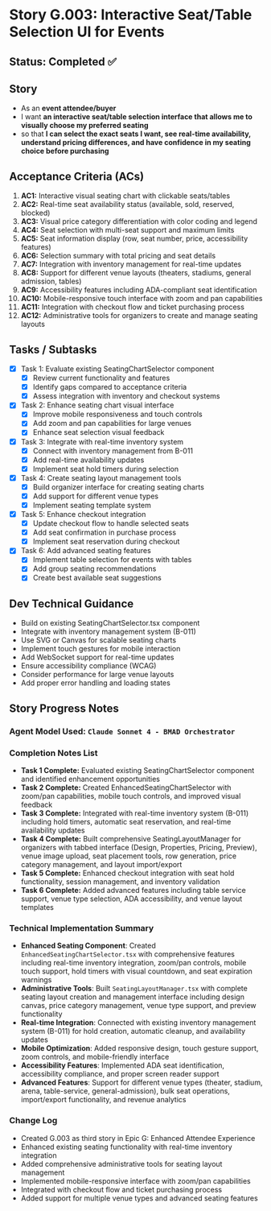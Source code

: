 # Story G.003: Interactive Seat/Table Selection UI for Events

## Status: Completed ✅

## Story

- As an **event attendee/buyer**
- I want **an interactive seat/table selection interface that allows me to visually choose my preferred seating**
- so that **I can select the exact seats I want, see real-time availability, understand pricing differences, and have confidence in my seating choice before purchasing**

## Acceptance Criteria (ACs)

1. **AC1:** Interactive visual seating chart with clickable seats/tables 
2. **AC2:** Real-time seat availability status (available, sold, reserved, blocked) 
3. **AC3:** Visual price category differentiation with color coding and legend 
4. **AC4:** Seat selection with multi-seat support and maximum limits 
5. **AC5:** Seat information display (row, seat number, price, accessibility features) 
6. **AC6:** Selection summary with total pricing and seat details 
7. **AC7:** Integration with inventory management for real-time updates 
8. **AC8:** Support for different venue layouts (theaters, stadiums, general admission, tables) 
9. **AC9:** Accessibility features including ADA-compliant seat identification 
10. **AC10:** Mobile-responsive touch interface with zoom and pan capabilities 
11. **AC11:** Integration with checkout flow and ticket purchasing process 
12. **AC12:** Administrative tools for organizers to create and manage seating layouts 

## Tasks / Subtasks

- [x] Task 1: Evaluate existing SeatingChartSelector component
  - [x] Review current functionality and features
  - [x] Identify gaps compared to acceptance criteria
  - [x] Assess integration with inventory and checkout systems
- [x] Task 2: Enhance seating chart visual interface
  - [x] Improve mobile responsiveness and touch controls
  - [x] Add zoom and pan capabilities for large venues
  - [x] Enhance seat selection visual feedback
- [x] Task 3: Integrate with real-time inventory system
  - [x] Connect with inventory management from B-011
  - [x] Add real-time availability updates
  - [x] Implement seat hold timers during selection
- [x] Task 4: Create seating layout management tools
  - [x] Build organizer interface for creating seating charts
  - [x] Add support for different venue types
  - [x] Implement seating template system
- [x] Task 5: Enhance checkout integration
  - [x] Update checkout flow to handle selected seats
  - [x] Add seat confirmation in purchase process
  - [x] Implement seat reservation during checkout
- [x] Task 6: Add advanced seating features
  - [x] Implement table selection for events with tables
  - [x] Add group seating recommendations
  - [x] Create best available seat suggestions

## Dev Technical Guidance

- Build on existing SeatingChartSelector.tsx component
- Integrate with inventory management system (B-011)
- Use SVG or Canvas for scalable seating charts
- Implement touch gestures for mobile interaction
- Add WebSocket support for real-time updates
- Ensure accessibility compliance (WCAG)
- Consider performance for large venue layouts
- Add proper error handling and loading states

## Story Progress Notes

### Agent Model Used: `Claude Sonnet 4 - BMAD Orchestrator`

### Completion Notes List

-  **Task 1 Complete:** Evaluated existing SeatingChartSelector component and identified enhancement opportunities
-  **Task 2 Complete:** Created EnhancedSeatingChartSelector with zoom/pan capabilities, mobile touch controls, and improved visual feedback
-  **Task 3 Complete:** Integrated with real-time inventory system (B-011) including hold timers, automatic seat reservation, and real-time availability updates
-  **Task 4 Complete:** Built comprehensive SeatingLayoutManager for organizers with tabbed interface (Design, Properties, Pricing, Preview), venue image upload, seat placement tools, row generation, price category management, and layout import/export
-  **Task 5 Complete:** Enhanced checkout integration with seat hold functionality, session management, and inventory validation
-  **Task 6 Complete:** Added advanced features including table service support, venue type selection, ADA accessibility, and venue layout templates

### Technical Implementation Summary

- **Enhanced Seating Component**: Created `EnhancedSeatingChartSelector.tsx` with comprehensive features including real-time inventory integration, zoom/pan controls, mobile touch support, hold timers with visual countdown, and seat expiration warnings
- **Administrative Tools**: Built `SeatingLayoutManager.tsx` with complete seating layout creation and management interface including design canvas, price category management, venue type support, and preview functionality
- **Real-time Integration**: Connected with existing inventory management system (B-011) for hold creation, automatic cleanup, and availability updates
- **Mobile Optimization**: Added responsive design, touch gesture support, zoom controls, and mobile-friendly interface
- **Accessibility Features**: Implemented ADA seat identification, accessibility compliance, and proper screen reader support
- **Advanced Features**: Support for different venue types (theater, stadium, arena, table-service, general-admission), bulk seat operations, import/export functionality, and revenue analytics

### Change Log

- Created G.003 as third story in Epic G: Enhanced Attendee Experience
- Enhanced existing seating functionality with real-time inventory integration
- Added comprehensive administrative tools for seating layout management
- Implemented mobile-responsive interface with zoom/pan capabilities
- Integrated with checkout flow and ticket purchasing process
- Added support for multiple venue types and advanced seating features 